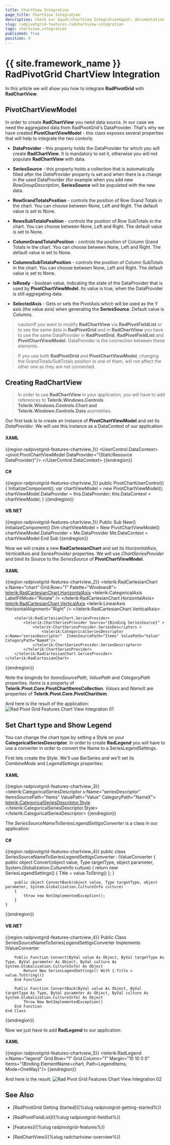 ```yaml
---
title: ChartView Integration
page_title: ChartView Integration
description: Check our &quot;ChartView Integration&quot; documentation article for the RadPivotGrid {{ site.framework_name }} control.
slug: radpivotgrid-features-radchartview-integration
tags: chartview,integration
published: True
position: 9
---
```


# {{ site.framework_name }} RadPivotGrid ChartView Integration

In this article we will show you how to integrate __RadPivotGrid__ with __RadChartView__.    

## PivotChartViewModel

In order to create __RadChartView__ you need data source. In our case we need the aggregated data from RadPivotGrid's DataProvider. That's why we have created __PivotChartViewModel__ - this class exposes several properties that will help to integrate the two contorls:        

* __DataProvider__ - this property holds the DataProvider for which you will create __RadChartView__. It is mandatory to set it, otherwise you will not populate __RadChartView__ with data.            

* __SeriesSource__ - this property holds a collection that is automatically filled after the *DataProvider* property is set and when there is a change in the used DataProvider (for example when you add new *RowGroupDescription*, __SeriesSource__ will be populated with the new data.            

* __RowGrandTotalsPosition__ - controls the position of Row Grand Totals  in the chart. You can choose between None, Left and Right. The default value is set to None.            

* __RowsSubTotalsPosition__ - controls the position of Row SubTotals in the chart. You can choose between None, Left and Right. The default value is set to None.

* __ColumnGrandTotalsPosition__ - controls the position of Column Grand Totals in the chart. You can choose between None, Left and Right. The default value is set to None.

* __ColumnsSubTotalsPosition__ - controls the position of Column SubTotals in the chart. You can choose between None, Left and Right. The default value is set to None.

* __IsReady__ - boolean value, indicating the state of the DataProvider that is used by __PivotChartViewModel__. Its value is true, when the DataProvider is still aggregating data.            

* __SelectedAxis__ - Gets or sets the PivotAxis which will be used as the Y axis (the value axis) when generating the __SeriesSource__. Default value is *Columns*.

>cautionIf you want to modify __RadChartView__ via __RadPivotFieldList__ or to see the same data in __RadPivotGrid__ and in __RadChartView__ you have to use the same DataProvider in __RadPivotGrid__, __RadPivotFieldList__ and __PivotChartViewModel__. DataProvider is the connection between these elements.

>If you use both __RadPivotGrid__ and __PivotChartViewModel__, changing the GrandTotals/SubTotals position in one of them, will not affect the other one as they are not connected.          

## Creating RadChartView

>In order to use __RadChartView__ in your application, you will have to add references to __Telerik.Windows.Controls Telerik.Windows.Controls.Chart and Telerik.Windows.Controls.Data__ assmeblies.          

Our first task is to create an instance of __PivotChartViewModel__ and set its *DataProvider*. We will use this instance as a DataContext of our application:        

#### __XAML__

{{region radpivotgrid-features-chartview_1}}
	<UserControl.DataContext>
	    <pivot:PivotChartViewModel DataProvider="{StaticResource DataProvider}"/>
	</UserControl.DataContext>
{{endregion}}

#### __C#__

{{region radpivotgrid-features-chartview_1}}
	public PivotChartUserControl()
	{
	    InitializeComponent();
	    var chartViewModel = new PivotChartViewModel();
	    chartViewModel.DataProvider = this.DataProvider;
	    this.DataContext = chartViewModel;
	}
{{endregion}}

#### __VB.NET__

{{region radpivotgrid-features-chartview_1}}
	Public Sub New()
		InitializeComponent()
		Dim chartViewModel = New PivotChartViewModel()
		chartViewModel.DataProvider = Me.DataProvider
		Me.DataContext = chartViewModel
	End Sub
{{endregion}}

Now we will create a new __RadCartesianChart__ and set its *HorizontalAxis*, *VerticalAxis* and *SeriesProvider* properties. We will use *ChartSeriesProvider* and bind its Source to the *SeriesSource* of __PivotChartViewModel__.        

#### __XAML__

{{region radpivotgrid-features-chartview_2}}
	<telerik:RadCartesianChart x:Name="chart"  Grid.Row="1" Palette="Windows8">
	    <telerik:RadCartesianChart.HorizontalAxis>
	        <telerik:CategoricalAxis LabelFitMode="Rotate" />
	    </telerik:RadCartesianChart.HorizontalAxis>
	    <telerik:RadCartesianChart.VerticalAxis>
	        <telerik:LinearAxis HorizontalAlignment="Right" />
	    </telerik:RadCartesianChart.VerticalAxis>
	
	    <telerik:RadCartesianChart.SeriesProvider>
	        <telerik:ChartSeriesProvider Source="{Binding SeriesSource}" >
	            <telerik:ChartSeriesProvider.SeriesDescriptors >
	                <telerik:CategoricalSeriesDescriptor  x:Name="seriesDescriptor"  ItemsSourcePath="Items" ValuePath="Value" CategoryPath="NameX"/>
	            </telerik:ChartSeriesProvider.SeriesDescriptors>
	        </telerik:ChartSeriesProvider>
	    </telerik:RadCartesianChart.SeriesProvider>
	</telerik:RadCartesianChart>
{{endregion}}

Note the binginds for *ItemsSourcePath*, *ValuePath* and *CategoryPath* properties. *Items* is a property of __Telerik.Pivot.Core.PivotChartItemsCollection__. *Values* and *NameX* are properties of __Telerik.Pivot.Core.PivotChartItem__.      

And here is the result of the application:
![Rad Pivot Grid Features Chart View Integration 01](images/RadPivotGrid_Features_ChartViewIntegration_01.png)

## Set Chart type and Show Legend

You can change the chart type by setting a Style on your __CategoricalSeriesDescriptor__. In order to create __RadLegend__ you will have to use a converter in order to convert the Name to a SeriesLegendSettings.        

First lets create the Style. We'll use BarSeries and we'll set its *CombineMode* and *LegendSettings* properties:         

#### __XAML__

{{region radpivotgrid-features-chartview_3}}
	<telerik:CategoricalSeriesDescriptor  x:Name="seriesDescriptor"  ItemsSourcePath="Items" ValuePath="Value" CategoryPath="NameX">
	    <telerik:CategoricalSeriesDescriptor.Style>
	        <Style TargetType="telerik:BarSeries">
	            <Setter Property="CombineMode" Value="Stack"/>
	            <Setter Property="LegendSettings" Value="{Binding Name, Converter={StaticResource SeriesSourceNameToSeriesLegendSettigsConverter}}"/>
	        </Style>
	    </telerik:CategoricalSeriesDescriptor.Style>
	</telerik:CategoricalSeriesDescriptor>
{{endregion}}

The *SeriesSourceNameToSeriesLegendSettigsConverter* is a class in our application:        

#### __C#__

{{region radpivotgrid-features-chartview_4}}
	public class SeriesSourceNameToSeriesLegendSettigsConverter : IValueConverter
	{
	    public object Convert(object value, Type targetType, object parameter, System.Globalization.CultureInfo culture)
	    {
	        return new SeriesLegendSettings() 
	        { 
	            Title = value.ToString() 
	        };
	    }
	
	    public object ConvertBack(object value, Type targetType, object parameter, System.Globalization.CultureInfo culture)
	    {
	        throw new NotImplementedException();
	    }
	}
{{endregion}}

#### __VB.NET__

{{region radpivotgrid-features-chartview_4}}
	Public Class SeriesSourceNameToSeriesLegendSettigsConverter
		Implements IValueConverter
	
		Public Function Convert(ByVal value As Object, ByVal targetType As Type, ByVal parameter As Object, ByVal culture As System.Globalization.CultureInfo) As Object
			Return New SeriesLegendSettings() With {.Title = value.ToString()}
		End Function
	
		Public Function ConvertBack(ByVal value As Object, ByVal targetType As Type, ByVal parameter As Object, ByVal culture As System.Globalization.CultureInfo) As Object
			Throw New NotImplementedException()
		End Function
	End Class
{{endregion}}

Now we just have to add __RadLegend__ to our application:        

#### __XAML__

{{region radpivotgrid-features-chartview_5}}
	<telerik:RadLegend x:Name="legend" Grid.Row="1" Grid.Column="1" Margin="10 10 0 0" Items="{Binding ElementName=chart, Path=LegendItems, Mode=OneWay}"/>
{{endregion}}

And here is the result:
![Rad Pivot Grid Features Chart View Integration 02](images/RadPivotGrid_Features_ChartViewIntegration_02.png)

## See Also

 * [RadPivotGrid Getting Started]({%slug radpivotgrid-getting-started%})

 * [RadPivotFieldList]({%slug radpivotgrid-fieldlist%})

 * [Features]({%slug radpivotgrid-features%})

 * [RadChartView]({%slug radchartview-overview%})
